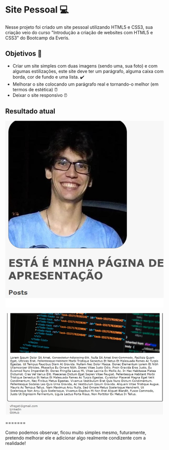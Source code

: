 # Site Pessoal :computer:

Nesse projeto foi criado um site pessoal utilizando HTML5 e CSS3, sua criação veio do curso "Introdução a criação de websites com HTML5 e CSS3" do Bootcamp da Everis.

## Objetivos :notebook:

- Criar um site simples com duas imagens (sendo uma, sua foto) e com algumas estilizações, este site deve ter um parágrafo, alguma caixa com borda, cor de fundo e uma lista. :heavy_check_mark:
- Melhorar o site colocando um parágrafo real e tornando-o melhor (em termos de estética) :alarm_clock:
- Deixar o site responsivo :alarm_clock:

## Resultado atual 





![](\img\imagem1.jpg)

![](\img\imagem2.jpg)





=======


Como podemos observar, ficou muito simples mesmo, futuramente, pretendo melhorar ele e adicionar algo realmente condizente com a realidade!
